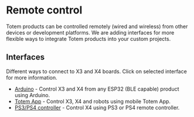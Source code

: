# Remote control

Totem products can be controlled remotely (wired and wireless) from other devices or development platforms. We are adding interfaces for more flexible ways to integrate Totem products into your custom projects.  

## Interfaces

Different ways to connect to X3 and X4 boards. Click on selected interface for more information.  

* [Arduino](../modules/ble/index.md) - Control X3 and X4 from any ESP32 (BLE capable) product using Arduino.  
* [Totem App](app/index.md) - Control X3, X4 and robots using mobile Totem App.  
* [PS3/PS4 controller](ps-controller.md) - Control X4 using PS3 or PS4 remote controller.  
